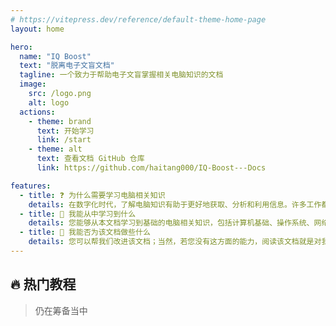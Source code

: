 ```yaml
---
# https://vitepress.dev/reference/default-theme-home-page
layout: home

hero:
  name: "IQ Boost"
  text: "脱离电子文盲文档"
  tagline: 一个致力于帮助电子文盲掌握相关电脑知识的文档
  image:
    src: /logo.png
    alt: logo
  actions:
    - theme: brand
      text: 开始学习
      link: /start
    - theme: alt
      text: 查看文档 GitHub 仓库
      link: https://github.com/haitang000/IQ-Boost---Docs

features:
  - title: ❓ 为什么需要学习电脑相关知识
    details: 在数字化时代，了解电脑知识有助于更好地获取、分析和利用信息。许多工作都需要基本的电脑技能，掌握这些技能可以增加就业机会和职业发展的可能性。
  - title: 💖 我能从中学习到什么
    details: 您能够从本文档学习到基础的电脑相关知识，包括计算机基础、操作系统、网络、安装软件、正确提问等，这将帮助您快速上手计算机，提高工作和学习的效率。
  - title: 👋 我能否为该文档做些什么
    details: 您可以帮我们改进该文档；当然，若您没有这方面的能力，阅读该文档就是对我们最大的支持。
---
```


## 🔥 热门教程
> 仍在筹备当中